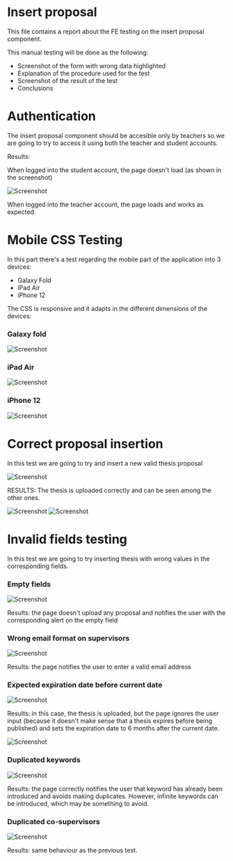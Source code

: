# Insert proposal

This file contains a report about the FE testing on the insert proposal component.

This manual testing will be done as the following:

- Screenshot of the form with wrong data highlighted
- Explanation of the procedure used for the test
- Screenshot of the result of the test
- Conclusions

# Authentication 

The insert proposal component should be accesible only by teachers so we are going to try to access it using both the teacher and student accounts.

Results:

When logged into the student account, the page doesn't load (as shown in the screenshot)

![Screenshot](./screenshots_insert/loginStudent.png)

When logged into the teacher account, the page loads and works as expected.

# Mobile CSS Testing

In this part there's a test regarding the mobile part of the application into 3 devices:
- Galaxy Fold
- iPad Air
- iPhone 12

The CSS is responsive and it adapts in the different dimensions of the devices:

### Galaxy fold
![Screenshot](./screenshots_insert/galaxy_fold.png)
### iPad Air
![Screenshot](./screenshots_insert/ipad_air.png)
### iPhone 12
![Screenshot](./screenshots_insert/iphone_12_pro.png)

# Correct proposal insertion

In this test we are going to try and insert a new valid thesis proposal

![Screenshot](./screenshots_insert/correct1.png)

RESULTS:
The thesis is uploaded correctly and can be seen among the other ones.

![Screenshot](./screenshots_insert/correct2.png)
![Screenshot](./screenshots_insert/correct3.png)

# Invalid fields testing

In this test we are going to try inserting thesis with wrong values in the corresponding fields.
### Empty fields

![Screenshot](./screenshots_insert/emptytitle.png)

Results: the page doesn't upload any proposal and notifies the user with the corresponding alert on the empty field

### Wrong email format on supervisors

![Screenshot](./screenshots_insert/email.png)

Results: the page notifies the user to enter a valid email address

### Expected expiration date before current date

![Screenshot](./screenshots_insert/date.png)

Results: in this case, the thesis is uploaded, but the page ignores the user input (because it doesn't make sense that a thesis expires before being published) and sets the expiration date to 6 months after the current date.

![Screenshot](./screenshots_insert/date2.png)

### Duplicated keywords

![Screenshot](./screenshots_insert/keyword.png)

Results: the page correctly notifies the user that keyword has already been introduced and avoids making duplicates. However, infinite keywords can be introduced, which may be something to avoid.

### Duplicated co-supervisors

![Screenshot](./screenshots_insert/cosupervisors.png)

Results: same behaviour as the previous test.


